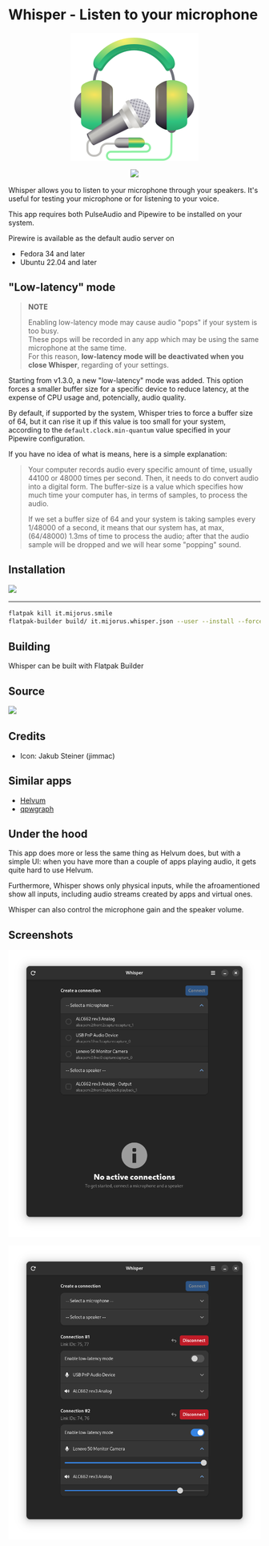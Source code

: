 # Whisper - Listen to your microphone

<p align="center">
<img src="docs/it.mijorus.whisper.svg">
</p>

<p align="center">
<a href="https://ko-fi.com/mijorus" align="center">
  <img width="250" src="https://mijorus.it/kofi-support.png">
</a>
</p>

Whisper allows you to listen to your microphone through your speakers. It's useful for testing your microphone or for listening to your voice.

This app requires both PulseAudio and Pipewire to be installed on your system.

Pirewire is available as the default audio server on 
- Fedora 34 and later
- Ubuntu 22.04 and later

## "Low-latency" mode
> **NOTE**
>
> Enabling low-latency mode may cause audio "pops" if your system is too busy.<br>
> These pops will be recorded in any app which may be using the same microphone at the same time.<br>
> For this reason, **low-latency mode will be deactivated when you close Whisper**, regarding of your settings.

Starting from v1.3.0, a new "low-latency" mode was added.
This option forces a smaller buffer size for a specific device to reduce latency, at the expense of CPU usage and, potencially, audio quality.

By default, if supported by the system, Whisper tries to force a buffer size of 64, but it can rise it up if this value is too small for your system, according to the `default.clock.min-quantum` value specified in your Pipewire configuration.

If you have no idea of what is means, here is a simple explanation:

>  Your computer records audio every specific amount of time, usually 44100 or 48000 times per second. Then, it needs to do convert audio into a digital form. The buffer-size is a value which specifies how much time your computer has, in terms of samples, to process the audio. 
>
> If we set a buffer size of 64 and your system is taking samples every 1/48000 of a second, it means that our system has, at max, (64/48000) 1.3ms of time to process the audio; after that the audio sample will be dropped and we will hear some "popping" sound.

## Installation
<a href="https://flathub.org/apps/details/it.mijorus.whisper" align="center">
  <img width="200" src="https://flathub.org/assets/badges/flathub-badge-i-en.png">
</a>

___

```bash
flatpak kill it.mijorus.smile
flatpak-builder build/ it.mijorus.whisper.json --user --install --force-clean
```

## Building

Whisper can be built with Flatpak Builder

## Source
<a href="https://github.com/mijorus/whisper" align="center">
  <img width="100" src="https://github.githubassets.com/images/modules/logos_page/GitHub-Logo.png">
</a>

## Credits

- Icon: Jakub Steiner (jimmac)

## Similar apps

- [Helvum](https://gitlab.freedesktop.org/pipewire/helvum)
- [qpwgraph](https://flathub.org/apps/details/org.rncbc.qpwgraph)

## Under the hood
This app does more or less the same thing as Helvum does, but with a simple UI: when you have more than a couple of apps playing audio, it gets quite hard to use Helvum.

Furthermore, Whisper shows only physical inputs, while the afroamentioned show all inputs, including audio streams created by apps and virtual ones.

Whisper can also control the microphone gain and the speaker volume.

## Screenshots

<p align="center">
<img src="docs/screenshot5.png">
</p>
<p align="center">
<img src="docs/screenshot3.png">
</p>
